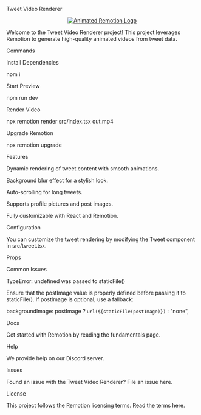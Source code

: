 Tweet Video Renderer

<p align="center">
  <a href="https://github.com/remotion-dev/logo">
    <picture>
      <source media="(prefers-color-scheme: dark)" srcset="https://github.com/remotion-dev/logo/raw/main/animated-logo-banner-dark.gif">
      <img alt="Animated Remotion Logo" src="https://github.com/remotion-dev/logo/raw/main/animated-logo-banner-light.gif">
    </picture>
  </a>
</p>Welcome to the Tweet Video Renderer project! This project leverages Remotion to generate high-quality animated videos from tweet data.

Commands

Install Dependencies

npm i

Start Preview

npm run dev

Render Video

npx remotion render src/index.tsx out.mp4

Upgrade Remotion

npx remotion upgrade

Features

Dynamic rendering of tweet content with smooth animations.

Background blur effect for a stylish look.

Auto-scrolling for long tweets.

Supports profile pictures and post images.

Fully customizable with React and Remotion.


Configuration

You can customize the tweet rendering by modifying the Tweet component in src/tweet.tsx.

Props

Common Issues

TypeError: undefined was passed to staticFile()

Ensure that the postImage value is properly defined before passing it to staticFile(). If postImage is optional, use a fallback:

backgroundImage: postImage ? `url(${staticFile(postImage)})` : "none",

Docs

Get started with Remotion by reading the fundamentals page.

Help

We provide help on our Discord server.

Issues

Found an issue with the Tweet Video Renderer? File an issue here.

License

This project follows the Remotion licensing terms. Read the terms here.

